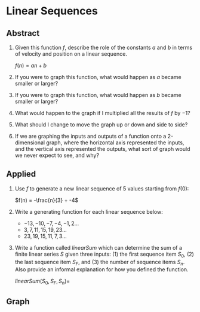 # Linear Sequences

## Abstract

1. Given this function $f$, describe the role of the constants $a$ and $b$ in
   terms of velocity and position on a linear sequence.

   $f(n) = an + b$

2. If you were to graph this function, what would happen as $a$ became smaller 
   or larger?
3. If you were to graph this function, what would happen as $b$ became smaller
   or larger?
4. What would happen to the graph if I multiplied all the results of $f$ by 
   $-1$?
5. What should I change to move the graph up or down and side to side?
6. If we are graphing the inputs and outputs of a function onto a 2-dimensional 
   graph, where the horizontal axis represented the inputs, and the vertical 
   axis represented the outputs, what sort of graph would we never expect to 
   see, and why?

## Applied

1. Use $f$ to generate a new linear sequence of 5 values starting from $f(0)$:

   $f(n) = -\frac{n}{3} + -4$

2. Write a generating function for each linear sequence below:

   * $-13, -10, -7, -4, -1, 2...$
   * $3, 7, 11, 15, 19, 23...$
   * $23, 19, 15, 11, 7, 3...$

3. Write a function called $linearSum$ which can determine the sum of a finite 
   linear series $S$ given three inputs: (1) the first sequence item $S_0$, (2) 
   the last sequence item $S_F$, and (3) the number of sequence items $S_n$.
   Also provide an informal explanation for how you defined the function.

   $linearSum(S_0, S_F, S_n) =$

## Graph


